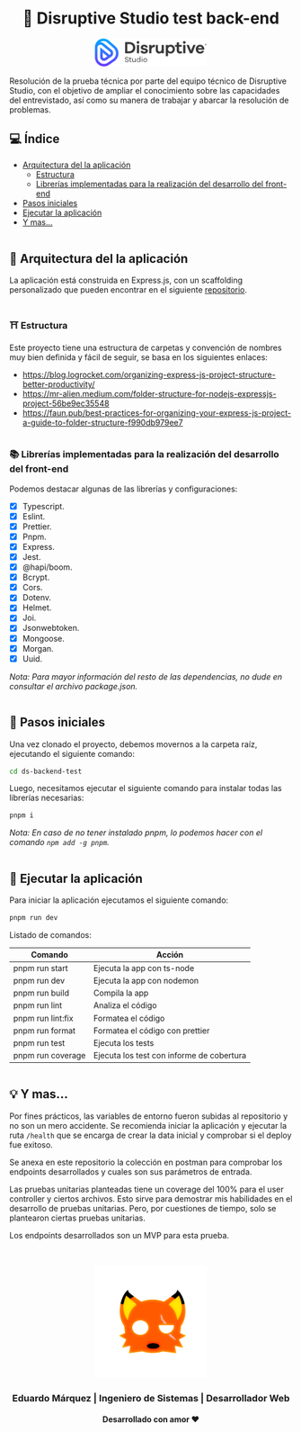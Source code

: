 <h1 align="center"><b>🤖 Disruptive Studio test back-end</b></h1>

<p align="center">
  <img src="./src/assets/logo.svg" width="200" alt="Disruptive Studio Logo" />
</p>

Resolución de la prueba técnica por parte del equipo técnico de Disruptive Studio, con el objetivo de ampliar el conocimiento sobre las capacidades del entrevistado, así como su manera de trabajar y abarcar la resolución de problemas.

## 💻 Índice

* [Arquitectura del la aplicación](#archApp)
    * [Estructura](#structure)
    * [Librerías implementadas para la realización del desarrollo del front-end](#libraries)
* [Pasos iniciales](#initApp)
* [Ejecutar la aplicación](#execApp)
* [Y mas...](#more)

<div style="height:40px; margin-top:-40px; visibility: hidden;">
  <a id="archApp"></a>
</div>

## 🚀 Arquitectura del la aplicación

La aplicación está construida en Express.js, con un scaffolding personalizado que pueden encontrar en el siguiente [repositorio](https://github.com/waldo21m/express-scaffolding).

<div style="height:40px; margin-top:-40px; visibility: hidden;">
  <a id="structure"></a>
</div>

### ⛩ Estructura
Este proyecto tiene una estructura de carpetas y convención de nombres muy bien definida y fácil de seguir, se basa en los siguientes enlaces:
* https://blog.logrocket.com/organizing-express-js-project-structure-better-productivity/
* https://mr-alien.medium.com/folder-structure-for-nodejs-expressjs-project-56be9ec35548
* https://faun.pub/best-practices-for-organizing-your-express-js-project-a-guide-to-folder-structure-f990db979ee7

<div style="height:40px; margin-top:-40px; visibility: hidden;">
  <a id="libraries"></a>
</div>

### 📚 Librerías implementadas para la realización del desarrollo del front-end

Podemos destacar algunas de las librerías y configuraciones:

- [x] Typescript.
- [x] Eslint.
- [x] Prettier.
- [x] Pnpm.
- [x] Express.
- [x] Jest.
- [x] @hapi/boom.
- [x] Bcrypt.
- [x] Cors.
- [x] Dotenv.
- [x] Helmet.
- [x] Joi.
- [x] Jsonwebtoken.
- [x] Mongoose.
- [x] Morgan.
- [x] Uuid.

*Nota: Para mayor información del resto de las dependencias, no dude en consultar el archivo package.json.*

<div style="height:40px; margin-top:-40px; visibility: hidden;">
  <a id="initApp"></a>
</div>

## 🐾 Pasos iniciales

Una vez clonado el proyecto, debemos movernos a la carpeta raíz, ejecutando el siguiente comando:

```sh
cd ds-backend-test
```

Luego, necesitamos ejecutar el siguiente comando para instalar todas las librerías necesarias:

```sh
pnpm i
```

*Nota: En caso de no tener instalado pnpm, lo podemos hacer con el comando `npm add -g pnpm`.*

<div style="height:40px; margin-top:-40px; visibility: hidden;">
  <a id="execApp"></a>
</div>

## 🧪 Ejecutar la aplicación

Para iniciar la aplicación ejecutamos el siguiente comando:

```sh
pnpm run dev
```

Listado de comandos:

| Comando                | Acción                                    |
| ---------------------- | ----------------------------------------- |
| pnpm run start         | Ejecuta la app con ts-node                |
| pnpm run dev           | Ejecuta la app con nodemon                |
| pnpm run build         | Compila la app                            |
| pnpm run lint          | Analiza el código                         |
| pnpm run lint:fix      | Formatea el código                        |
| pnpm run format        | Formatea el código con prettier           |
| pnpm run test          | Ejecuta los tests                         |
| pnpm run coverage      | Ejecuta los test con informe de cobertura |

<div style="height:40px; margin-top:-40px; visibility: hidden;">
  <a id="more"></a>
</div>

## 💡 Y mas...

Por fines prácticos, las variables de entorno fueron subidas al repositorio y no son un mero accidente. Se recomienda iniciar la aplicación y ejecutar la ruta `/health` que se encarga de crear la data inicial y comprobar si el deploy fue exitoso.

Se anexa en este repositorio la colección en postman para comprobar los endpoints desarrollados y cuales son sus parámetros de entrada.

Las pruebas unitarias planteadas tiene un coverage del 100% para el user controller y ciertos archivos. Esto sirve para demostrar mis habilidades en el desarrollo de pruebas unitarias. Pero, por cuestiones de tiempo, solo se plantearon ciertas pruebas unitarias.

Los endpoints desarrollados son un MVP para esta prueba.

<br />

<p align="center">
  <img src="./src/assets/waldo-avatar.png" width="200" alt="Waldo avatar" />
  <h3 align="center">Eduardo Márquez | Ingeniero de Sistemas | Desarrollador Web </h3>
  <h4 align="center">Desarrollado con amor ❤️</h4>
</p>

